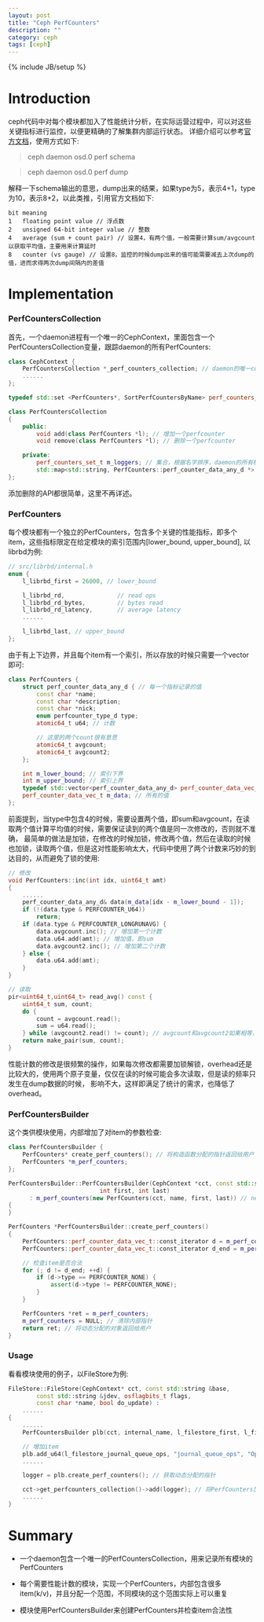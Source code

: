 ```yaml
---
layout: post
title: "Ceph PerfCounters"
description: ""
category: ceph
tags: [ceph]
---
```

{% include JB/setup %}

# Introduction

ceph代码中对每个模块都加入了性能统计分析，在实际运营过程中，可以对这些关键指标进行监控，以便更精确的了解集群内部运行状态。
详细介绍可以参考[官方文档](http://docs.ceph.com/docs/master/dev/perf_counters/)，使用方式如下:

> ceph daemon osd.0 perf schema

> ceph daemon osd.0 perf dump

解释一下schema输出的意思，dump出来的结果，如果type为5，表示4+1，type为10，表示8+2，以此类推，引用官方文档如下:

```
bit	meaning
1	floating point value // 浮点数
2	unsigned 64-bit integer value // 整数
4	average (sum + count pair) // 设置4，有两个值，一般需要计算sum/avgcount以获取平均值，主要用来计算延时
8	counter (vs gauge) // 设置8，监控的时候dump出来的值可能需要减去上次dump的值，进而求得两次dump间隔内的差值
```

# Implementation

### PerfCountersCollection

首先，一个daemon进程有一个唯一的CephContext，里面包含一个PerfCountersCollection变量，跟踪daemon的所有PerfCounters:

```cpp
class CephContext {
	PerfCountersCollection *_perf_counters_collection; // daemon的唯一collection
	......
};

typedef std::set <PerfCounters*, SortPerfCountersByName> perf_counters_set_t;

class PerfCountersCollection
{
	public:
		void add(class PerfCounters *l); // 增加一个perfcounter
		void remove(class PerfCounters *l); // 删除一个perfcounter

	private:
		perf_counters_set_t m_loggers; // 集合，根据名字排序，daemon的所有模块的PerfCounters都记录在此
		std::map<std::string, PerfCounters::perf_counter_data_any_d *> by_path; // 所有perfcounter包含的字段的k/v
};
```

添加删除的API都很简单，这里不再详述。

### PerfCounters

每个模块都有一个独立的PerfCounters，包含多个关键的性能指标，即多个item，这些指标限定在给定模块的索引范围内[lower_bound, upper_bound], 以librbd为例:

```cpp
// src/librbd/internal.h
enum {
	l_librbd_first = 26000, // lower_bound

	l_librbd_rd,               // read ops
	l_librbd_rd_bytes,         // bytes read
	l_librbd_rd_latency,       // average latency
	......

	l_librbd_last, // upper_bound
};
```

由于有上下边界，并且每个item有一个索引，所以存放的时候只需要一个vector即可:

```cpp
class PerfCounters {
	struct perf_counter_data_any_d { // 每一个指标记录的值
		const char *name;
		const char *description;
		const char *nick;
		enum perfcounter_type_d type;
		atomic64_t u64; // 计数

		// 这里的两个count很有意思
		atomic64_t avgcount;
		atomic64_t avgcount2;
	};

	int m_lower_bound; // 索引下界
	int m_upper_bound; // 索引上界
	typedef std::vector<perf_counter_data_any_d> perf_counter_data_vec_t;
	perf_counter_data_vec_t m_data; // 所有的值
};
```

前面提到，当type中包含4的时候，需要设置两个值，即sum和avgcount，在读取两个值计算平均值的时候，需要保证读到的两个值是同一次修改的，否则就不准确，
最简单的做法是加锁，在修改的时候加锁，修改两个值，然后在读取的时候也加锁，读取两个值，但是这对性能影响太大，代码中使用了两个计数来巧妙的到达目的，从而避免了锁的使用:

```cpp
// 修改
void PerfCounters::inc(int idx, uint64_t amt)
{
	......
	perf_counter_data_any_d& data(m_data[idx - m_lower_bound - 1]);
	if (!(data.type & PERFCOUNTER_U64))
		return;
	if (data.type & PERFCOUNTER_LONGRUNAVG) {
		data.avgcount.inc(); // 增加第一个计数
		data.u64.add(amt); // 增加值，即sum
		data.avgcount2.inc(); // 增加第二个计数
	} else {
		data.u64.add(amt);
	}
}

// 读取
pir<uint64_t,uint64_t> read_avg() const {
	uint64_t sum, count;
	do {
		count = avgcount.read();
		sum = u64.read();
	} while (avgcount2.read() != count); // avgcount和avgcount2如果相等，那么读到的sum值就是对应的avgcount时设置的
	return make_pair(sum, count);
}
```

性能计数的修改是很频繁的操作，如果每次修改都需要加锁解锁，overhead还是比较大的，使用两个原子变量，仅仅在读的时候可能会多次读取，但是读的频率只发生在dump数据的时候，
影响不大，这样即满足了统计的需求，也降低了overhead。

### PerfCountersBuilder

这个类供模块使用，内部增加了对item的参数检查:

```cpp
class PerfCountersBuilder {
	PerfCounters* create_perf_counters(); // 将构造函数分配的指针返回给用户
	PerfCounters *m_perf_counters;
};

PerfCountersBuilder::PerfCountersBuilder(CephContext *cct, const std::string &name,
		                  int first, int last)
	  : m_perf_counters(new PerfCounters(cct, name, first, last)) // new一个PerfCounters
{
}

PerfCounters *PerfCountersBuilder::create_perf_counters()
{
	PerfCounters::perf_counter_data_vec_t::const_iterator d = m_perf_counters->m_data.begin();
	PerfCounters::perf_counter_data_vec_t::const_iterator d_end = m_perf_counters->m_data.end();

	// 检查item是否合法
	for (; d != d_end; ++d) {
		if (d->type == PERFCOUNTER_NONE) {
			assert(d->type != PERFCOUNTER_NONE);
		}
	}

	PerfCounters *ret = m_perf_counters;
	m_perf_counters = NULL; // 清除内部指针
	return ret; // 将动态分配的对象返回给用户
}
```

### Usage

看看模块使用的例子，以FileStore为例:

```cpp
FileStore::FileStore(CephContext* cct, const std::string &base,
		const std::string &jdev, osflagbits_t flags,
		const char *name, bool do_update) :
	......
{
	......
	PerfCountersBuilder plb(cct, internal_name, l_filestore_first, l_filestore_last); // 对象的构造函数中会动态创建PerfCounters

	// 增加item
	plb.add_u64(l_filestore_journal_queue_ops, "journal_queue_ops", "Operations in journal queue");
	......

	logger = plb.create_perf_counters(); // 获取动态分配的指针

	cct->get_perfcounters_collection()->add(logger); // 将PerfCounters加入collection
	......
}
```

# Summary

* 一个daemon包含一个唯一的PerfCountersCollection，用来记录所有模块的PerfCounters

* 每个需要性能计数的模块，实现一个PerfCounters，内部包含很多item(k/v)，并且分配一个范围，不同模块的这个范围实际上可以重复

* 模块使用PerfCountersBuilder来创建PerfCounters并检查item合法性

